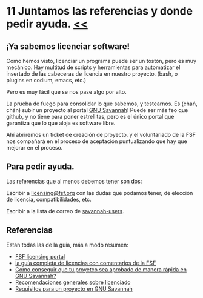 # 11 Juntamos las referencias y donde pedir ayuda. [<<](../README.md)

## ¡Ya sabemos licenciar software!

Como hemos visto, licenciar un programa puede ser un tostón, pero es muy mecánico. Hay multitud de scripts y herramientas para automatizar el insertado de las cabeceras de licencia en nuestro proyecto. (bash, o plugins en codium, emacs, etc.)

Pero es muy fácil que se nos pase algo por alto.

La prueba de fuego para consolidar lo que sabemos, y testearnos. Es (chań, chán) subir un proyecto al portal [GNU Savannah](https://savannah.gnu.org/)!
Puede ser más feo que github, y no tiene para poner estrellitas, pero es el único portal que garantiza que lo que aloja es software libre.

Ahí abriremos un ticket de creación de proyecto, y el voluntariado de la FSF nos compañará en el proceso de aceptación puntualizando que hay que mejorar en el proceso.

## Para pedir ayuda.

Las referencias que al menos debemos tener son dos:

Escribir a [licensing@fsf.org](mailto:licensing@fsf.org) con las dudas que podamos tener, de elección de licencia, compatibilidades, etc.

Escribir a la lista de correo de [savannah-users](https://lists.gnu.org/mailman/listinfo/savannah-users).

## Referencias

Estan todas las de la guía, más a modo resumen:

+ [FSF licensing portal](https://www.fsf.org/licensing)
+ [la guía completa de licencias con comentarios de la FSF](https://www.gnu.org/licenses/license-list.html)
+ [Como conseguir que tu proyetco sea aprobado de manera rápida en GNU Savannah?](https://savannah.gnu.org/maintenance/HowToGetYourProjectApprovedQuickly/)
+ [Recomendaciones generales sobre licenciado](https://www.gnu.org/licenses/license-recommendations.html)
+ [Requisitos para un proyecto en GNU Savannah](https://savannah.gnu.org/register/requirements.php)